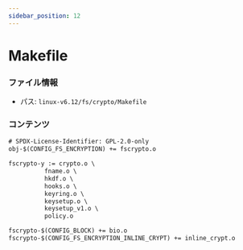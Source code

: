 ```yaml
---
sidebar_position: 12
---
```

# Makefile

### ファイル情報

- パス: `linux-v6.12/fs/crypto/Makefile`

### コンテンツ

```txt
# SPDX-License-Identifier: GPL-2.0-only
obj-$(CONFIG_FS_ENCRYPTION)	+= fscrypto.o

fscrypto-y := crypto.o \
	      fname.o \
	      hkdf.o \
	      hooks.o \
	      keyring.o \
	      keysetup.o \
	      keysetup_v1.o \
	      policy.o

fscrypto-$(CONFIG_BLOCK) += bio.o
fscrypto-$(CONFIG_FS_ENCRYPTION_INLINE_CRYPT) += inline_crypt.o

```
